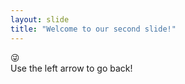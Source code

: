 ```yaml
---
layout: slide
title: "Welcome to our second slide!"
---
```

:stuck_out_tongue_winking_eye:	
Use the left arrow to go back!
